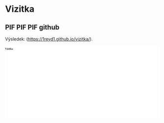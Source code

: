# Vizitka

## PIF PIF PIF github
Výsledek: (https://1reyd1.github.io/vizitka/).

![obrázek](vizitka.png)
